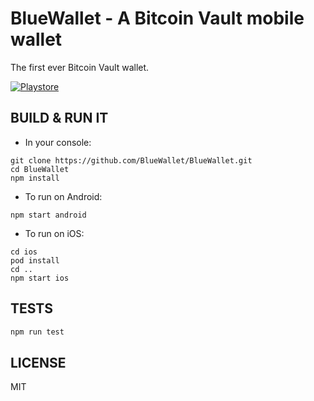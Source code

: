 # BlueWallet - A Bitcoin Vault mobile wallet

The first ever Bitcoin Vault wallet.

[![Playstore](https://bluewallet.io/img/play-store-badge.svg)](https://play.google.com/store/apps/details?id=io.goldwallet.wallet)


## BUILD & RUN IT

* In your console:

```
git clone https://github.com/BlueWallet/BlueWallet.git
cd BlueWallet
npm install
``` 

* To run on Android:

```
npm start android
```

* To run on iOS:

```
cd ios
pod install
cd ..
npm start ios
```


## TESTS

```bash
npm run test
```


## LICENSE

MIT
